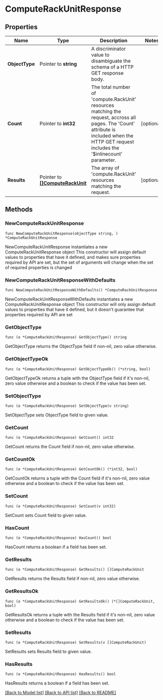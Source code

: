 # ComputeRackUnitResponse

## Properties

Name | Type | Description | Notes
------------ | ------------- | ------------- | -------------
**ObjectType** | Pointer to **string** | A discriminator value to disambiguate the schema of a HTTP GET response body. | 
**Count** | Pointer to **int32** | The total number of &#39;compute.RackUnit&#39; resources matching the request, accross all pages. The &#39;Count&#39; attribute is included when the HTTP GET request includes the &#39;$inlinecount&#39; parameter. | [optional] 
**Results** | Pointer to [**[]ComputeRackUnit**](compute.RackUnit.md) | The array of &#39;compute.RackUnit&#39; resources matching the request. | [optional] 

## Methods

### NewComputeRackUnitResponse

`func NewComputeRackUnitResponse(objectType string, ) *ComputeRackUnitResponse`

NewComputeRackUnitResponse instantiates a new ComputeRackUnitResponse object
This constructor will assign default values to properties that have it defined,
and makes sure properties required by API are set, but the set of arguments
will change when the set of required properties is changed

### NewComputeRackUnitResponseWithDefaults

`func NewComputeRackUnitResponseWithDefaults() *ComputeRackUnitResponse`

NewComputeRackUnitResponseWithDefaults instantiates a new ComputeRackUnitResponse object
This constructor will only assign default values to properties that have it defined,
but it doesn't guarantee that properties required by API are set

### GetObjectType

`func (o *ComputeRackUnitResponse) GetObjectType() string`

GetObjectType returns the ObjectType field if non-nil, zero value otherwise.

### GetObjectTypeOk

`func (o *ComputeRackUnitResponse) GetObjectTypeOk() (*string, bool)`

GetObjectTypeOk returns a tuple with the ObjectType field if it's non-nil, zero value otherwise
and a boolean to check if the value has been set.

### SetObjectType

`func (o *ComputeRackUnitResponse) SetObjectType(v string)`

SetObjectType sets ObjectType field to given value.


### GetCount

`func (o *ComputeRackUnitResponse) GetCount() int32`

GetCount returns the Count field if non-nil, zero value otherwise.

### GetCountOk

`func (o *ComputeRackUnitResponse) GetCountOk() (*int32, bool)`

GetCountOk returns a tuple with the Count field if it's non-nil, zero value otherwise
and a boolean to check if the value has been set.

### SetCount

`func (o *ComputeRackUnitResponse) SetCount(v int32)`

SetCount sets Count field to given value.

### HasCount

`func (o *ComputeRackUnitResponse) HasCount() bool`

HasCount returns a boolean if a field has been set.

### GetResults

`func (o *ComputeRackUnitResponse) GetResults() []ComputeRackUnit`

GetResults returns the Results field if non-nil, zero value otherwise.

### GetResultsOk

`func (o *ComputeRackUnitResponse) GetResultsOk() (*[]ComputeRackUnit, bool)`

GetResultsOk returns a tuple with the Results field if it's non-nil, zero value otherwise
and a boolean to check if the value has been set.

### SetResults

`func (o *ComputeRackUnitResponse) SetResults(v []ComputeRackUnit)`

SetResults sets Results field to given value.

### HasResults

`func (o *ComputeRackUnitResponse) HasResults() bool`

HasResults returns a boolean if a field has been set.


[[Back to Model list]](../README.md#documentation-for-models) [[Back to API list]](../README.md#documentation-for-api-endpoints) [[Back to README]](../README.md)


